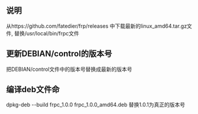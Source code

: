 ## 说明
从https://github.com/fatedier/frp/releases 中下载最新的linux_amd64.tar.gz文件,
替换/usr/local/bin/frpc文件

## 更新DEBIAN/control的版本号
把DEBIAN/control文件中的版本号替换成最新的版本号

## 编译deb文件命
dpkg-deb --build frpc_1.0.0 frpc_1.0.0_amd64.deb
替换1.0.1为真正的版本号
